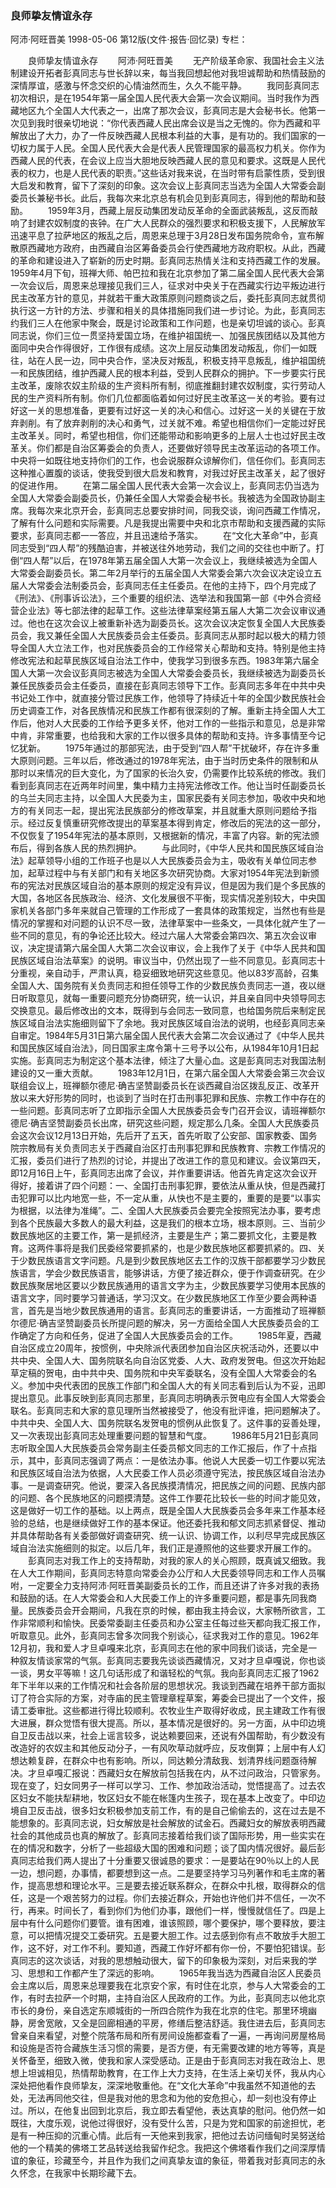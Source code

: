 ### 良师挚友情谊永存
阿沛·阿旺晋美
1998-05-06
第12版(文件·报告·回忆录)
专栏：

　　良师挚友情谊永存
　　阿沛·阿旺晋美
　　无产阶级革命家、我国社会主义法制建设开拓者彭真同志与世长辞以来，每当我回想起他对我坦诚帮助和热情鼓励的深情厚谊，感激与怀念交织的心情油然而生，久久不能平静。
　　我同彭真同志初次相识，是在1954年第一届全国人民代表大会第一次会议期间。当时我作为西藏地区九个全国人大代表之一，出席了那次会议，彭真同志是大会秘书长。他第一次见到我时很亲切地说：“你代表西藏人民出席会议是当之无愧的。你为西藏和平解放出了大力，办了一件反映西藏人民根本利益的大事，是有功的。我们国家的一切权力属于人民。全国人民代表大会是代表人民管理国家的最高权力机关。你作为西藏人民的代表，在会议上应当大胆地反映西藏人民的意见和要求。这既是人民代表的权力，也是人民代表的职责。”这些话对我来说，在当时带有启蒙性质，受到很大启发和教育，留下了深刻的印象。这次会议上彭真同志当选为全国人大常委会副委员长兼秘书长。此后，我每次来北京总有机会见到彭真同志，得到他的帮助和鼓励。
　　1959年3月，西藏上层反动集团发动反革命的全面武装叛乱，这反而敲响了封建农奴制度的丧钟。在广大人民群众的强烈要求和积极支援下，人民解放军迅速平息了拉萨地区的叛乱之后，周恩来总理于3月28日发布国务院命令，宣布解散原西藏地方政府，由西藏自治区筹备委员会行使西藏地方政府职权。从此，西藏的革命和建设进入了崭新的历史时期。彭真同志热情关注和支持西藏工作的发展。1959年4月下旬，班禅大师、帕巴拉和我在北京参加了第二届全国人民代表大会第一次会议后，周恩来总理接见我们三人，征求对中央关于在西藏实行边平叛边进行民主改革方针的意见，并就若干重大政策原则问题商谈之后，委托彭真同志就贯彻执行这一方针的方法、步骤和相关的具体措施同我们进一步讨论。为此，彭真同志约我们三人在他家中聚会，既是讨论政策和工作问题，也是亲切坦诚的谈心。彭真同志说，你们三位一贯坚持爱国立场，在维护祖国统一、加强民族团结以及其他方面同中央合作得很好，工作很有成绩。这次上层反动集团发动叛乱，你们一如既往，站在人民一边，同中央合作，坚决反对叛乱，积极支持平息叛乱，维护祖国统一和民族团结，维护西藏人民的根本利益，受到人民群众的拥护。下一步要实行民主改革，废除农奴主阶级的生产资料所有制，彻底推翻封建农奴制度，实行劳动人民的生产资料所有制。你们几位都面临着如何过好民主改革这一关的考验。要有过好这一关的思想准备，更要有过好这一关的决心和信心。过好这一关的关键在于放弃剥削。有了放弃剥削的决心和勇气，过关就不难。希望也相信你们一定能过好民主改革关。同时，希望也相信，你们还能带动和影响更多的上层人士也过好民主改革关。你们都是自治区筹委会的负责人，还要做好领导民主改革运动的各项工作。中央将一如既往地支持你们的工作，也会说服群众谅解你们，信任你们。彭真同志这种推心置腹的谈话，使我受到很大启发和教育，对我过好民主改革关，起了很好的促进作用。
　　在第二届全国人民代表大会第一次会议上，彭真同志仍当选为全国人大常委会副委员长，仍兼任全国人大常委会秘书长。我被选为全国政协副主席。我每次来北京开会，彭真同志总要安排时间，同我交谈，询问西藏工作情况，了解有什么问题和实际需要。凡是我提出需要中央和北京市帮助和支援西藏的实际要求，彭真同志都一一答应，并且迅速给予落实。
　　在“文化大革命”中，彭真同志受到“四人帮”的残酷迫害，并被送往外地劳动，我们之间的交往也中断了。打倒“四人帮”以后，在1978年第五届全国人大第一次会议上，我继续被选为全国人大常委会副委员长。第二年2月举行的五届全国人大常委会第六次会议决定设立五届人大常委会法制委员会，彭真同志任主任委员。在他的主持下，四个月完成了《刑法》、《刑事诉讼法》，三个重要的组织法、选举法和我国第一部《中外合资经营企业法》等七部法律的起草工作。这些法律草案经第五届人大第二次会议审议通过。他也在这次会议上被重新补选为副委员长。这次会议决定恢复全国人大民族委员会，我又兼任全国人大民族委员会主任委员。彭真同志从那时起以极大的精力领导全国人大立法工作，也对民族委员会的工作经常关心帮助和支持。特别是他主持修改宪法和起草民族区域自治法工作中，使我学习到很多东西。1983年第六届全国人大第一次会议彭真同志被选为全国人大常委会委员长，我继续被选为副委员长兼任民族委员会主任委员，直接在彭真同志领导下工作。彭真同志多年在中共中央书记处工作中，就直接分管过民族工作，他领导了持续近十年的全国少数民族社会历史调查工作，对各民族情况和民族工作都有很深刻的了解。重新主持全国人大工作后，他对人大民委的工作给予更多关怀，他对工作的一些指示和意见，总是非常中肯，非常重要，也给我和大家的工作以很多具体的帮助和支持。许多事情至今记忆犹新。
　　1975年通过的那部宪法，由于受到“四人帮”干扰破坏，存在许多重大原则问题。三年以后，修改通过的1978年宪法，由于当时历史条件的限制和从那时以来情况的巨大变化，为了国家的长治久安，仍需要作比较系统的修改。我们看到彭真同志在近两年时间里，集中精力主持宪法修改工作。他让当时任副委员长的乌兰夫同志主持，以全国人大民委为主，国家民委有关同志参加，吸收中央和地方的有关同志一起，提出宪法民族部分的修改草案，并且就重大原则问题给予指示。经过反复慎重研究修改提出的草案基本得到肯定，修改后的宪法的这一部分，不仅恢复了1954年宪法的基本原则，又根据新的情况，丰富了内容。新的宪法颁布后，得到各族人民的热烈拥护。
　　与此同时，《中华人民共和国民族区域自治法》起草领导小组的工作班子也是以人大民族委员会为主，吸收有关单位同志参加，起草过程中与有关部门和有关地区多次研究协商。大家对1954年宪法到新颁布的宪法对民族区域自治的基本原则的规定没有异议，但是因为我们是个多民族的大国，各地区各民族政治、经济、文化发展很不平衡，现实情况差别较大，中央国家机关各部门多年来就自己管理的工作形成了一套具体的政策规定，当然也有些是情况的掌握和对问题的认识不尽一致，法律草案中一些条文，一具体化就产生了一些不同的意见，有的争论还比较大。经过六届人大常委会第四次、第五次会议审议，决定提请第六届全国人大第二次会议审议，会上我作了关于《中华人民共和国民族区域自治法草案》的说明。审议当中，仍然出现了一些不同意见。彭真同志十分重视，亲自动手，严肃认真，稳妥细致地研究这些意见。他以83岁高龄，召集全国人大、国务院有关负责同志和担任领导工作的少数民族负责同志一道，夜以继日听取意见，就每一重要问题充分协商研究，统一认识，并且亲自同中央领导同志交换意见。最后修改出的文本，既得到与会同志一致同意，也给国务院后来制定民族区域自治法实施细则留下了余地。我对民族区域自治法的说明，也经彭真同志亲自审定。1984年5月31日第六届全国人民代表大会第二次会议通过了《中华人民共和国民族区域自治法》，同日国家主席令第十三号予以公布，从1984年10月1日起实施。彭真同志为制定这个基本法律，倾注了大量心血。这是彭真同志对我国法制建设的又一重大贡献。
　　1983年12月1日，在第六届全国人大常委会第三次会议联组会议上，班禅额尔德尼·确吉坚赞副委员长在谈西藏自治区拨乱反正、改革开放以来大好形势的同时，也谈到了当时在打击刑事犯罪和民族、宗教工作中存在的一些问题。彭真同志听了立即指示全国人大民族委员会专门召开会议，请班禅额尔德尼·确吉坚赞副委员长出席，研究这些问题，规定那么几条。全国人大民族委员会这次会议12月13日开始，先后开了五天，首先听取了公安部、国家教委、国务院宗教局有关负责同志关于西藏自治区打击刑事犯罪和民族教育、宗教工作情况的汇报，委员们进行了热烈的讨论，并提出了改进工作的意见和建议。会议第四天，即12月16日上午，彭真同志出席了会议，并作重要讲话。他首先肯定这次会议开得好，接着讲了四个问题：一、全国打击刑事犯罪，要依法从重从快，但是西藏打击犯罪可以比内地宽一些，不一定从重，从快也不是主要的，重要的是要“以事实为根据，以法律为准绳”。二、全国人大民族委员会要完全按照宪法办事，要考虑到各个民族最大多数人的最大利益，这是我们的根本立场，根本原则。三、当前少数民族地区的主要工作，第一是抓经济，主要是生产；第二要抓文化，主要是教育。这两件事将是我们民委经常要抓紧的，也是少数民族地区都要抓紧的。四、关于少数民族语言文字问题。凡是到少数民族地区去工作的汉族干部都要学习少数民族语言，学会少数民族语言，能够讲话，方便了接近群众，便于作调查研究。在少数民族聚居地区要以少数民族通用的语言文字为主，少数民族要学习使用本民族的语言文字，同时要学习普通话，学习汉文。在少数民族地区工作至少要会两种语言，首先是当地少数民族通用的语言。彭真同志的重要讲话，一方面推动了班禅额尔德尼·确吉坚赞副委员长所提问题的解决，另一方面给全国人大民族委员会的工作确定了方向和任务，促进了全国人大民族委员会的工作。
　　1985年夏，西藏自治区成立20周年，按惯例，中央除派代表团参加自治区庆祝活动外，还要以中共中央、全国人大、国务院联名向自治区党委、人大、政府发贺电。但这次开始起草定稿的贺电，由中共中央、国务院和中央军委联名，没有全国人大常委会的名义。参加中央代表团的民族工作部门和全国人大的有关同志看到后认为不妥，迅即提出意见。此事反映到彭真同志那里，彭真同志明确表示贺电应有全国人大常委会联名。彭真同志和大家的意见理所当然被接受了，他没有批评谁，把问题解决了。中共中央、全国人大、国务院联名发贺电的惯例从此恢复了。这件事的妥善处理，又一次表现出彭真同志处理重要问题的智慧和气度。
　　1986年5月21日彭真同志听取全国人大民族委员会常务副主任委员郁文同志的工作汇报后，作了十点指示，其中，彭真同志强调了两点：一是依法办事。他说人大民委一切工作要以宪法和民族区域自治法为依据，人大民委工作人员必须遵守宪法，按民族区域自治法办事。一是调查研究。他说，要深入各民族摸清情况，把民族之间的问题、民族内部的问题、各个民族地区的问题摸清楚。这件工作要花比较长一些的时间才能见效，这是做好一切工作的基础。以上两点，既是全国人大民族委员会多年来工作基本经验的总结，也是继续做好工作的基本保证。他还委托我和郁文同志抓紧督促、推动并具体帮助各有关委部做好调查研究、统一认识、协调工作，以利尽早完成民族区域自治法实施细则的拟定。以后几年，我们正是遵照他的这些要求开展工作的。
　　彭真同志对我工作上的支持帮助，对我的家人的关心照顾，既真诚又细致。我在人大工作期间，彭真同志特意向常委会办公厅和人大民委领导同志和工作人员嘱咐，一定要全力支持阿沛·阿旺晋美副委员长的工作，而且还讲了许多对我的表扬和鼓励的话。在人大常委会和人大民委工作上的许多重要问题，都是事先同我商量。民族委员会开会期间，凡我在京的时候，都由我主持会议，大家畅所欲言，工作非常顺利和愉快。民委常委副主任委员和办公室主任每过些天都向我汇报工作，听取意见。此外，彭真同志曾多次同我个别谈心，征求我对工作的意见。1962年12月初，我和爱人才旦卓嘎来北京，彭真同志在他的家中同我们谈话，完全是一种叙友情谈家常的气氛。彭真同志要我先谈谈西藏情况，又对才旦卓嘎说，你也谈一谈，男女平等嘛！这几句话形成了和谐轻松的气氛。我向彭真同志汇报了1962年下半年以来的工作情况和社会各阶层的思想状况。我谈到西藏在培养干部方面拟订了符合实际的方案，对寺庙的民主管理章程草案，筹委会已提出了一个文件，报请工委审批。这些都进行得比较顺利。农牧业生产取得好收成，民主建政工作有很大进展，群众觉悟有很大提高。所以，基本情况是很好的。另一方面，从中印边境自卫反击战以来，社会上谣言较多，说达赖要回来，还说有外国帮助，有少数没有改造好的农奴主和其他反动分子，一有风吹草动就呼应，反攻倒算；上层中有人幻想达赖复辟，在群众中也有影响。所以，同达赖分清敌我、划清界线问题亟待解决。才旦卓嘎汇报说：西藏妇女在解放前包括我在内，从不过问政治，只管家务。现在变了，妇女同男子一样可以学习、工作、参加政治活动，觉悟提高了。过去农区妇女不能扶犁耕地，牧区妇女不能在帐篷内生孩子，现在基本上改变了。中印边境自卫反击战，很多妇女积极参加支前工作，有的是自己偷偷去的，这在过去是不能想象的。彭真同志说，妇女解放是社会解放的试金石。西藏妇女的解放表明西藏社会的其他成员也真的解放了。彭真同志接着给我们谈了国际形势，用一些实实在在的情况和数字，分析了一些超级大国的困难和问题；谈了国内情况很好。最后彭真同志给我们两人提出了十分重要又很诚恳的要求：一是要站在90％以上的人民一边，想问题，办事情，都要想到这一点。二是要坚持学习马列著作和毛主席的著作，提高思想和理论水平。三是要去接近联系群众，在群众中扎根，取得群众的信任，这是一个艰苦努力的过程。你们去接近群众，开始也许他们并不信任，一次不行，再来。时间长了，看到你们为他们办事，跟他们一样，慢慢就信任了。四是上层中有什么问题你们要管。谁有困难，谁该照顾，哪个要保护，哪个要释放，要注意，可以把情况提交工委研究。五是要大胆工作。过去感到你有点不敢放手大胆工作，这不好，对工作不利。要知道，西藏工作好坏都有你一份，不要怕犯错误。彭真同志的这次谈话，对我的思想触动很大，留下的印象极为深刻，对后来我的学习、思想和工作都产生了深远的影响。
　　1965年我当选为西藏自治区人民委员会主席以后，周恩来总理要我在北京安个家，有时住在北京，参与人大常委会的工作，有时去拉萨一个时期，主持自治区人民政府的工作。为此，彭真同志以他北京市长的身份，亲自选定东顺城街的一所四合院作为我在北京的住宅。那里环境幽静，房舍宽敞，又全是回廊相通的平房，修缮后整洁舒适。我住进去后，彭真同志曾亲自来看望，对整个院落布局和所有房间设施都查看了一遍，一再询问房屋格局和设施是否符合藏族生活习惯的需要，是否方便，有无需要改建的地方等等，真是关怀备至，细致入微，使我和家人深受感动。正是由于彭真同志对我在政治上、思想上坦诚相见，热情帮助教育，在工作上大力支持，在生活上亲切关怀，我从内心深处把他看作良师挚友，深深地敬重他。在“文化大革命”中我虽然不知道他的去处，无法再同他交往，但是我对他的思念和为他的安危担心，却一刻也没有停止过。所以，在他复出回到北京后，我立即去看望他，表达真挚的慰问。他仍然一如既往，大度乐观，说他过得很好，没有受什么苦，只是为党和国家的前途担忧，老是有一种压抑的沉重心情。此后有一天他来到我家，把他过去访问缅甸时吴努送给他的一个精美的佛塔工艺品转送给我留作纪念。我把这个佛塔看作我们之间深厚情谊的象征，珍藏至今，并且作为我们之间真挚友谊的象征，带着我对彭真同志的永久怀念，在我家中长期珍藏下去。
